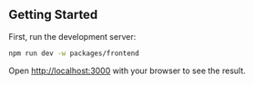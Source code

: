 ## Getting Started

First, run the development server:

```bash
npm run dev -w packages/frontend
```

Open [http://localhost:3000](http://localhost:3000) with your browser to see the result.
